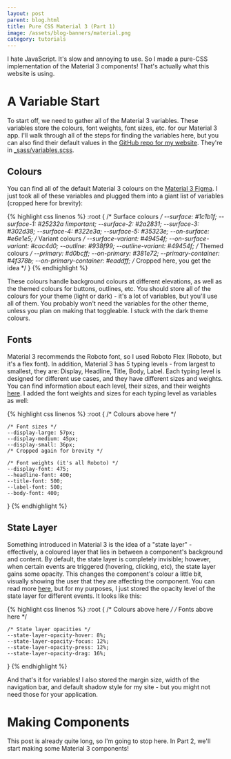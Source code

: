 ```yaml
---
layout: post
parent: blog.html
title: Pure CSS Material 3 (Part 1)
image: /assets/blog-banners/material.png
category: tutorials
---
```


<!--desc.start-->
I hate JavaScript. It's slow and annoying to use. So I made a pure-CSS implementation of the Material 3 components! That's actually what this website is using.
<!--desc.end-->

# A Variable Start
To start off, we need to gather all of the Material 3 variables. These variables store the colours, font weights, font sizes, etc. for our Material 3 app. I'll walk through all of the steps for finding the variables here, but you can also find their default values in the [GitHub repo for my website](https://github.com/Bright-Shard/bright-shard.github.io). They're in [_sass/variables.scss](https://github.com/Bright-Shard/bright-shard.github.io/blob/main/_sass/variables.scss).

## Colours
You can find all of the default Material 3 colours on the [Material 3 Figma](https://www.figma.com/community/file/1035203688168086460). I just took all of these variables and plugged them into a giant list of variables (cropped here for brevity):

{% highlight css linenos %}
:root {
    /* Surface colours */
    --surface: #1c1b1f;
    --surface-1: #25232a !important;
    --surface-2: #2a2831;
    --surface-3: #302d38;
    --surface-4: #322e3a;
    --surface-5: #35323e;
    --on-surface: #e6e1e5;
    /* Variant colours */
    --surface-variant: #49454f;
    --on-surface-variant: #cac4d0;
    --outline: #938f99;
    --outline-variant: #49454f;
    /* Themed colours */
    --primary: #d0bcff;
    --on-primary: #381e72;
    --primary-container: #4f378b;
    --on-primary-container: #eaddff;
    /* Cropped here, you get the idea */
}
{% endhighlight %}

These colours handle background colours at different elevations, as well as the themed colours for buttons, outlines, etc. You should store all of the colours for your theme (light or dark) - it's a lot of variables, but you'll use all of them. You probably won't need the variables for the other theme, unless you plan on making that toggleable. I stuck with the dark theme colours.

## Fonts
Material 3 recommends the Roboto font, so I used Roboto Flex (Roboto, but it's a flex font). In addition, Material 3 has 5 typing levels - from largest to smallest, they are: Display, Headline, Title, Body, Label. Each typing level is designed for different use cases, and they have different sizes and weights. You can find information about each level, their sizes, and their weights [here](https://m3.material.io/styles/typography/type-scale-tokens). I added the font weights and sizes for each typing level as variables as well:

{% highlight css linenos %}
:root {
    /* Colours above here */

    /* Font sizes */
    --display-large: 57px;
    --display-medium: 45px;
    --display-small: 36px;
    /* Cropped again for brevity */

    /* Font weights (it's all Roboto) */
    --display-font: 475;
    --headline-font: 400;
    --title-font: 500;
    --label-font: 500;
    --body-font: 400;
}
{% endhighlight %}

## State Layer
Something introduced in Material 3 is the idea of a "state layer" - effectively, a coloured layer that lies in between a component's background and content. By default, the state layer is completely invisible; however, when certain events are triggered (hovering, clicking, etc), the state layer gains some opacity. This changes the component's colour a little bit, visually showing the user that they are affecting the component. You can read more [here](https://m3.material.io/foundations/interaction-states), but for my purposes, I just stored the opacity level of the state layer for different events. It looks like this:

{% highlight css linenos %}
:root {
    /* Colours above here */
    /* Fonts above here */

    /* State layer opacities */
    --state-layer-opacity-hover: 8%;
    --state-layer-opacity-focus: 12%;
    --state-layer-opacity-press: 12%;
    --state-layer-opacity-drag: 16%;
}
{% endhighlight %}

And that's it for variables! I also stored the margin size, width of the navigation bar, and default shadow style for my site - but you might not need those for your application.



# Making Components
This post is already quite long, so I'm going to stop here. In Part 2, we'll start making some Material 3 components!
